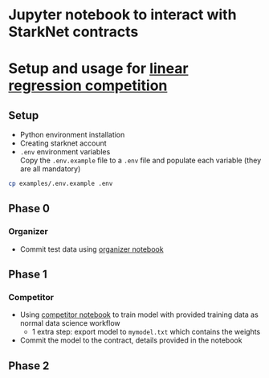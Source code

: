 # Jupyter notebook to interact with StarkNet contracts

# Setup and usage for [linear regression competition]()

## Setup
- Python environment installation
- Creating starknet account
- `.env` environment variables <br>
Copy the `.env.example` file to a `.env` file and populate each variable (they are all mandatory)
```bash
cp examples/.env.example .env
```

## Phase 0
### Organizer
- Commit test data using [organizer notebook](organizer.ipynb)

## Phase 1
### Competitor
- Using [competitor notebook](competitor.ipynb) to train model with provided training data as normal data science workflow
  - 1 extra step: export model to `mymodel.txt` which contains the weights
- Commit the model to the contract, details provided in the notebook

## Phase 2
